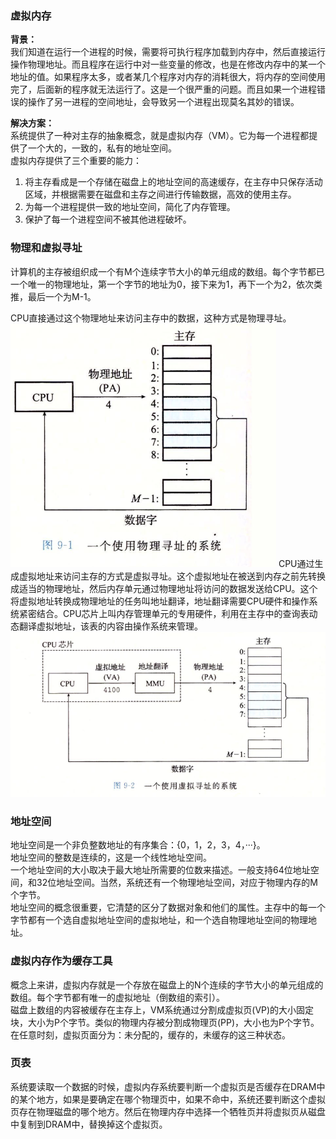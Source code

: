 ### 虚拟内存

**背景：**  
我们知道在运行一个进程的时候，需要将可执行程序加载到内存中，然后直接运行操作物理地址。而且程序在运行中对一些变量的修改，也是在修改内存中的某一个地址的值。如果程序太多，或者某几个程序对内存的消耗很大，将内存的空间使用完了，后面新的程序就无法运行了。这是一个很严重的问题。而且如果一个进程错误的操作了另一进程的空间地址，会导致另一个进程出现莫名其妙的错误。

**解决方案：**  
系统提供了一种对主存的抽象概念，就是虚拟内存（VM）。它为每一个进程都提供了一个大的，一致的，私有的地址空间。  
虚拟内存提供了三个重要的能力：  
1. 将主存看成是一个存储在磁盘上的地址空间的高速缓存，在主存中只保存活动区域，并根据需要在磁盘和主存之间进行传输数据，高效的使用主存。  
2. 为每一个进程提供一致的地址空间，简化了内存管理。  
3. 保护了每一个进程空间不被其他进程破坏。  

### 物理和虚拟寻址
计算机的主存被组织成一个有M个连续字节大小的单元组成的数组。每个字节都已一个唯一的物理地址，第一个字节的地址为0，接下来为1，再下一个为2，依次类推，最后一个为M-1。  
  
CPU直接通过这个物理地址来访问主存中的数据，这种方式是物理寻址。  
![](image/PA.png)
CPU通过生成虚拟地址来访问主存的方式是虚拟寻址。这个虚拟地址在被送到内存之前先转换成适当的物理地址，然后内存单元通过物理地址将访问的数据发送给CPU。这个将虚拟地址转换成物理地址的任务叫地址翻译，地址翻译需要CPU硬件和操作系统紧密结合。CPU芯片上叫内存管理单元的专用硬件，利用在主存中的查询表动态翻译虚拟地址，该表的内容由操作系统来管理。
![](image/VA.png)

### 地址空间

地址空间是一个非负整数地址的有序集合：{0，1，2，3，4，···}。  
地址空间的整数是连续的，这是一个线性地址空间。  
一个地址空间的大小取决于最大地址所需要的位数来描述。一般支持64位地址空间，和32位地址空间。当然，系统还有一个物理地址空间，对应于物理内存的M个字节。  
地址空间的概念很重要，它清楚的区分了数据对象和他们的属性。主存中的每一个字节都有一个选自虚拟地址空间的虚拟地址，和一个选自物理地址空间的物理地址。  

### 虚拟内存作为缓存工具

概念上来讲，虚拟内存就是一个存放在磁盘上的N个连续的字节大小的单元组成的数组。每个字节都有唯一的虚拟地址（倒数组的索引）。  
磁盘上数组的内容被缓存在主存上，VM系统通过分割成虚拟页(VP)的大小固定块，大小为P个字节。类似的物理内存被分割成物理页(PP)，大小也为P个字节。  
在任意时刻，虚拟页面分为：未分配的，缓存的，未缓存的这三种状态。


### 页表
系统要读取一个数据的时候，虚拟内存系统要判断一个虚拟页是否缓存在DRAM中的某个地方，如果是要确定在哪个物理页中，如果不命中，系统还要判断这个虚拟页存在物理磁盘的哪个地方。然后在物理内存中选择一个牺牲页并将虚拟页从磁盘中复制到DRAM中，替换掉这个虚拟页。